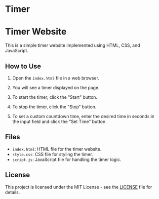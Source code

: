 # Timer
# Timer Website

This is a simple timer website implemented using HTML, CSS, and JavaScript.

## How to Use

1. Open the `index.html` file in a web browser.

2. You will see a timer displayed on the page.

3. To start the timer, click the "Start" button.

4. To stop the timer, click the "Stop" button.

5. To set a custom countdown time, enter the desired time in seconds in the input field and click the "Set Time" button.

## Files

- `index.html`: HTML file for the timer website.
- `style.css`: CSS file for styling the timer.
- `script.js`: JavaScript file for handling the timer logic.

## License

This project is licensed under the MIT License - see the [LICENSE](LICENSE) file for details.
